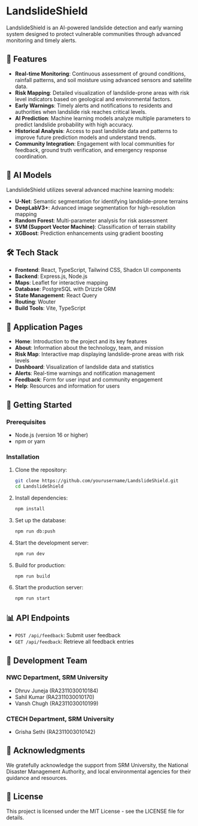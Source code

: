 # LandslideShield

LandslideShield is an AI-powered landslide detection and early warning system designed to protect vulnerable communities through advanced monitoring and timely alerts.

## 🌟 Features

- **Real-time Monitoring**: Continuous assessment of ground conditions, rainfall patterns, and soil moisture using advanced sensors and satellite data.
- **Risk Mapping**: Detailed visualization of landslide-prone areas with risk level indicators based on geological and environmental factors.
- **Early Warnings**: Timely alerts and notifications to residents and authorities when landslide risk reaches critical levels.
- **AI Prediction**: Machine learning models analyze multiple parameters to predict landslide probability with high accuracy.
- **Historical Analysis**: Access to past landslide data and patterns to improve future prediction models and understand trends.
- **Community Integration**: Engagement with local communities for feedback, ground truth verification, and emergency response coordination.

## 🧠 AI Models

LandslideShield utilizes several advanced machine learning models:
- **U-Net**: Semantic segmentation for identifying landslide-prone terrains
- **DeepLabV3+**: Advanced image segmentation for high-resolution mapping
- **Random Forest**: Multi-parameter analysis for risk assessment
- **SVM (Support Vector Machine)**: Classification of terrain stability
- **XGBoost**: Prediction enhancements using gradient boosting

## 🛠️ Tech Stack

- **Frontend**: React, TypeScript, Tailwind CSS, Shadcn UI components
- **Backend**: Express.js, Node.js
- **Maps**: Leaflet for interactive mapping
- **Database**: PostgreSQL with Drizzle ORM
- **State Management**: React Query
- **Routing**: Wouter
- **Build Tools**: Vite, TypeScript

## 📱 Application Pages

- **Home**: Introduction to the project and its key features
- **About**: Information about the technology, team, and mission
- **Risk Map**: Interactive map displaying landslide-prone areas with risk levels
- **Dashboard**: Visualization of landslide data and statistics
- **Alerts**: Real-time warnings and notification management
- **Feedback**: Form for user input and community engagement
- **Help**: Resources and information for users

## 🚀 Getting Started

### Prerequisites

- Node.js (version 16 or higher)
- npm or yarn

### Installation

1. Clone the repository:
   ```bash
   git clone https://github.com/yourusername/LandslideShield.git
   cd LandslideShield
   ```

2. Install dependencies:
   ```bash
   npm install
   ```

3. Set up the database:
   ```bash
   npm run db:push
   ```

4. Start the development server:
   ```bash
   npm run dev
   ```

5. Build for production:
   ```bash
   npm run build
   ```

6. Start the production server:
   ```bash
   npm run start
   ```

## 📊 API Endpoints

- `POST /api/feedback`: Submit user feedback
- `GET /api/feedback`: Retrieve all feedback entries

## 👥 Development Team

### NWC Department, SRM University
- Dhruv Juneja (RA2311030010184)
- Sahil Kumar (RA2311030010170)
- Vansh Chugh (RA2311030010199)

### CTECH Department, SRM University
- Grisha Sethi (RA2311003010142)

## 🙏 Acknowledgments

We gratefully acknowledge the support from SRM University, the National Disaster Management Authority, and local environmental agencies for their guidance and resources.

## 📄 License

This project is licensed under the MIT License - see the LICENSE file for details. 